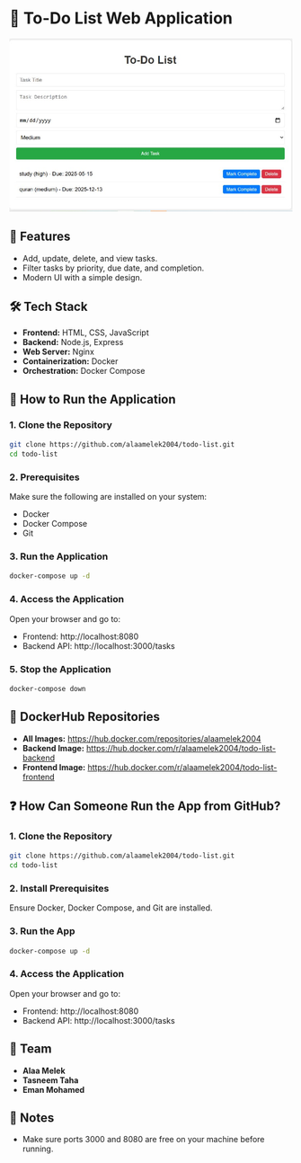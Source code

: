 # 📝 To-Do List Web Application

  ![App Screenshot](assest/UI.jpg)
  ## 📌 Features
- Add, update, delete, and view tasks.
- Filter tasks by priority, due date, and completion.
- Modern UI with a simple design.

## 🛠 Tech Stack
- **Frontend:** HTML, CSS, JavaScript
- **Backend:** Node.js, Express
- **Web Server:** Nginx
- **Containerization:** Docker
- **Orchestration:** Docker Compose

## 🚀 How to Run the Application

### 1. Clone the Repository

```bash
git clone https://github.com/alaamelek2004/todo-list.git
cd todo-list
```

### 2. Prerequisites

Make sure the following are installed on your system:
- Docker
- Docker Compose
- Git

### 3. Run the Application

```bash
docker-compose up -d
```

### 4. Access the Application

Open your browser and go to:
- Frontend: http://localhost:8080
- Backend API: http://localhost:3000/tasks

### 5. Stop the Application

```bash
docker-compose down
```

## 🐳 DockerHub Repositories

- **All Images:** https://hub.docker.com/repositories/alaamelek2004
- **Backend Image:** https://hub.docker.com/r/alaamelek2004/todo-list-backend
- **Frontend Image:** https://hub.docker.com/r/alaamelek2004/todo-list-frontend


## ❓ How Can Someone Run the App from GitHub?

### 1. Clone the Repository

```bash
git clone https://github.com/alaamelek2004/todo-list.git
cd todo-list
```

### 2. Install Prerequisites

Ensure Docker, Docker Compose, and Git are installed.

### 3. Run the App

```bash
docker-compose up -d
```

### 4. Access the Application

Open your browser and go to:
- Frontend: http://localhost:8080
- Backend API: http://localhost:3000/tasks

## 👥 Team

- **Alaa Melek**
- **Tasneem Taha**
- **Eman Mohamed**

## 📝 Notes

- Make sure ports 3000 and 8080 are free on your machine before running.

